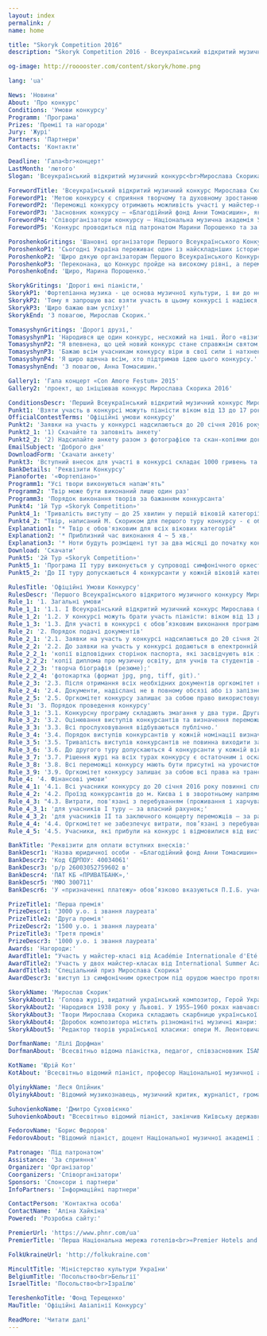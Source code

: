 ```yaml
---
layout: index
permalink: /
name: home

title: "Skoryk Competition 2016"
description: "Skoryk Competition 2016 - Всеукраїнський відкритий музичний конкурс Мирослава Скорика"

og-image: http://rooooster.com/content/skoryk/home.png

lang: 'ua'

News: 'Новини'
About: 'Про конкурс'
Conditions: 'Умови конкурсу'
Programm: 'Програма'
Prizes: 'Премії та нагороди'
Jury: 'Журі'
Partners: 'Партнери'
Contacts: 'Контакти'

Deadline: 'Гала<br>концерт'
LastMonth: 'лютого'
Slogan: 'Всеукраїнський відкритий музичний конкурс<br>Мирослава Скорика'

ForewordTitle: 'Всеукраїнський відкритий музичний конкурс Мирослава Скорика – це перший в Україні конкурс на виконання музики всесвітньо відомого композитора – Героя України, народного артиста України, лауреата Національної премії України імені Тараса Шевченка Мирослава Скорика.'
ForewordP1: 'Метою конкурсу є сприяння творчому та духовному зростанню обдарованих юних музикантів, створення умов для реалізації їх творчого потенціалу  і професійної підготовки за сучасними світовими стандартами.'
ForewordP2: 'Переможці конкурсу отримають можливість участі у майстер-класах відомих музикантів, а також виступати на концертних майданчиках України, в тому числі у супроводі оркестру під орудою Мирослава Скорика.'
ForewordP3: 'Засновник конкурсу – «Благодійний фонд Анни Томасишин», який реалізував низку успішних мистецьких проектів, у тому числі проведення фестивалю «CON AMORE».'
ForewordP4: 'Співорганізатори конкурсу – Національна музична академія України імені П. І. Чайковського та Національна спілка композиторів України.'
ForewordP5: 'Конкурс проводиться під патронатом Марини Порошенко та за сприяння Міністерства культури України.'

PoroshenkoGritings: 'Шановні організатори Першого Всеукраїнського Конкурсу Мирослава Скорика,'
PoroshenkoP1: 'Сьогодні Україна переживає один із найскладніших історичних періодів свого існування. Ми змушені відстоювати свою незалежність, територіальну цілісність, цінності й культуру. І очевидно, що без високого рівня моральності й духовності громадян не можливо побудувати сильну демократичну державу, духовно багате й культурно розвинене суспільство.'
PoroshenkoP2: 'Щиро дякую організаторам Першого Всеукраїнського Конкурсу Мирослава Скорика за прекрасну ініціативу, яка покликана сприяти розвитку музичного мистецтва в Україні. Ви робите надважливу справу – шукаєте і підтримуєте юні таланти, а також – підвищуєте рівень культури всього українського народу.'
PoroshenkoP3: 'Переконана, що Конкурс пройде на високому рівні, а перемогу здобудуть найкращі та найталановитіші юні українці! Зі свого боку готова надати сприяння та допомогу у проведенні Всеукраїнського Конкурсу Мирослава Скорика.'
PoroshenkoEnd: 'Щиро, Марина Порошенко.'

SkorykGritings: 'Дорогі юні піаністи,'
SkorykP1: 'Фортепіанна музика - це основа музичної культури, і ви до неї належите. Вона є улюбленою для широкого кола музикантів і любителів музики. Такою вона є і для мене. І коли мені запропонували надати мої фортепіанні твори для конкурсу молодих піаністів, це стало для мене великою приємністю.'
SkorykP2: 'Тому я запрошую вас взяти участь в цьому конкурсі і надіюся, що він виявить нові  таланти і дасть їм шлях  у висоти фортепіанного виконавства.'
SkorykP3: 'Щиро бажаю вам успіху!'
SkorykEnd: 'З повагою, Мирослав Скорик.'

TomasyshynGritings: 'Дорогі друзі,'
TomasyshynP1: 'Народився ще один конкурс, несхожий на інші. Його «візитною карткою» і полем змагань стане музика видатного українського композитора, нашого сучасника Мирослава Скорика. Світлий, життєрадісний і креативний світ цієї музики кожному з конкурсантів відкриває унікальну можливість глибше пізнати нашу культуру і гармонійно виявити свій талант.'
TomasyshynP2: "Я впевнена, що цей новий конкурс стане справжнім святом, об'єднає визнаних у світі музикантів і молодих виконавців, їхніх педагогів, батьків і просто щирих шанувальників музики. Найяскравішим і найуспішнішим конкурсантам він допоможе розширити коло професійного спілкування. Крім призів вони отримають запрошення до участі у престижних і авторитетних міжнародних майстер-класах."
TomasyshynP3: 'Бажаю всім учасникам конкурсу віри в свої сили і натхнення. Нехай гармонія і краса музики Мирослава Скорика надихнуть вас до нових творчих злетів. Бажаю всім наснаги у роботі під час конкурсу й великого завзяття до перемоги!'
TomasyshynP4: 'Я щиро вдячна всім, хто підтримав ідею цього конкурсу.'
TomasyshynEnd: 'З повагою, Анна Томасишин.'

Gallery1: 'Гала концерт «Con Amore Festum» 2015'
Gallery2: 'проект, що ініціював конкурс Мирослава Скорика 2016'

ConditionsDescr: 'Перший Всеукраїнський відкритий музичний конкурс Мирослава Скорика відбудеться у місті Києві<b>з 17 по 20 лютого 2016 року</b>'
Punkt1: 'Взяти участь в конкурсі можуть піаністи віком від 13 до 17 років (І категорія), 18-23 років (ІІ категорія)'
OfficialContestTerms: 'Офіційні умови конкурсу'
Punkt2: 'Заявки на участь у конкурсі надсилаються до 20 січня 2016 року включно'
Punkt2_1: '1) Скачайте та заповніть анкету'
Punkt2_2: '2) Надсилайте анкету разом з фотографією та скан-копіями документів на:'
EmailSubject: 'Доброго дня'
DownloadForm: 'Скачати анкету'
Punkt3: 'Вступний внесок для участі в конкурсі складає 1000 гривень та має бути внесений до 20 січня 2016 року включно'
BankDetails: 'Реквізити Конкурсу'
Pianoforte: '«Фортепіано»'
Programm1: "Усі твори виконуються напам'ять"
Programm2: 'Твір може бути виконаний лише один раз'
Programm3: 'Порядок виконання творів за бажанням конкурсанта'
Punkt4: '1й Тур «Skoryk Competition»'
Punkt4_1: 'Тривалість виступу – до 25 хвилин у першій віковій категорії, до 35 хвилин – у другій віковій категорії'
Punkt4_2: "Твір, написаний М. Скориком для першого туру конкурсу - є обов'язковим для всіх вікових категорій (ноти будуть розміщені на сайті конкурсу за два місяці до початку його проведення)"
Explanation1: "* Твір є обов'язковим для всіх вікових категорій"
Explanation2: '* Приблизний час виконання 4 ~ 5 хв.'
Explanation3: '* Ноти будуть розміщені тут за два місяці до початку конкурсу'
Download: 'Скачати'
Punkt5: '2й Тур «Skoryk Competition»'
Punkt5_1: 'Програма ІІ туру виконується у супроводі симфонічного оркестру'
Punkt5_2: 'До ІІ туру допускаються 4 конкурсанти у кожній віковій категорії'

RulesTitle: 'Офіційні Умови Конкурсу'
RulesDescr: 'Першого Всеукраїнського відкритого музичного конкурсу Мирослава Скорика'
Rule_1: '1. Загальні умови'
Rule_1_1: '1.1. І Всеукраїнський відкритий музичний конкурс Мирослава Скорика (далі – конкурс) відбудеться у місті Києві з 17 по 20 лютого 2016 року за номінацією "ФОРТЕПІАНО» у двох вікових категоріях.'
Rule_1_2: '1.2. У конкурсі можуть брати участь піаністи: віком від 13 до 17 років (І категорія), 18-23 років (ІІ категорія) (на момент проведення конкурсу) – учні та студенти музичних навчальних закладів, які згодні з умовами конкурсу.'
Rule_1_3: '1.3. Для участі в конкурсі є обов’язковим виконання програмних вимог.'
Rule_2: '2. Порядок подачі документів'
Rule_2_1: '2.1. Заявки на участь у конкурсі надсилаються до 20 січня 2016 року включно на офіційний е-mail конкурсу. Зразок заявки розміщено у розділі «Реєстрація».'
Rule_2_2: '2.2. До заявки на участь у конкурсі додаються в електронній формі:'
Rule_2_2_1: 'копії відповідних сторінок паспорта, які засвідчують вік і громадянство учасника, або свідоцтво про народження;'
Rule_2_2_2: 'копії диплома про музичну освіту, для учнів та студентів – довідка з місця навчання;'
Rule_2_2_3: 'творча біографія (резюме);'
Rule_2_2_4: 'фотокартка (формат jpg, png, tiff, git).'
Rule_2_3: '2.3. Після отримання всіх необхідних документів оргкомітет конкурсу, не пізніше ніж 1 лютого 2016 року, надсилає підтвердження про участь у конкурсі на контактну адресу, вказану кандидатом у заявці. У разі необхідності надсилає офіційне запрошення.'
Rule_2_4: '2.4. Документи, надіслані не в повному обсязі або із запізненням, не розглядаються.'
Rule_2_5: '2.5. Оргкомітет конкурсу залишає за собою право використовувати всі надіслані учасниками інформаційні матеріали і фотографії для надання їх ЗМІ.'
Rule_3: '3. Порядок проведення конкурсу'
Rule_3_1: '3.1. Конкурсну програму складають змагання у два тури. Другий тур та заключний концерт переможців проводиться у супроводі симфонічного оркестру.'
Rule_3_2: '3.2. Оцінювання виступів конкурсантів та визначення переможців конкурсу здійснює журі, до складу якого запрошуються діячі музичного мистецтва України та зарубіжних країн.'
Rule_3_3: '3.3. Всі прослуховування відбуваються публічно.'
Rule_3_4: '3.4. Порядок виступів конкурсантів у кожній номінації визначається жеребкуванням перед першим туром і зберігається до кінця конкурсу.'
Rule_3_5: '3.5. Тривалість виступів конкурсантів не повинна виходити за межі дозволеного часу.'
Rule_3_6: '3.6. До другого туру допускаються 4 конкурсанти у кожній віковій категорії.'
Rule_3_7: '3.7. Рішення журі на всіх турах конкурсу є остаточним і оскарженню не підлягає.'
Rule_3_8: '3.8. Всі переможці конкурсу мають бути присутні на урочистому закритті конкурсу, а також зобов’язані безкоштовно виступити в заключному концерті переможців.'
Rule_3_9: '3.9. Оргкомітет конкурсу залишає за собою всі права на трансляцію по радіо, телебаченню та через Інтернет конкурсних прослуховувань і заключного концерту, їх аудіо- та відеозапис.'
Rule_4: '4. Фінансові умови'
Rule_4_1: '4.1. Всі учасники конкурсу до 20 січня 2016 року повинні сплатити вступний внесок у розмірі 1000 гривень на розрахунковий рахунок, який вказано у розділі «Реєстрація».<br>Без сплати вступного внеску учасник до конкурсних прослуховувань не допускається.<br>В разі відмови кандидата від участі в конкурсі вступний внесок йому не повертається.'
Rule_4_2: '4.2. Проїзд конкурсантів до м. Києва і в зворотньому напрямку здійснюється за власний рахунок.'
Rule_4_3: "4.3. Витрати, пов'язані з перебуванням (проживання і харчування), здійснюються таким чином:"
Rule_4_3_1: 'для учасників I туру – за власний рахунок;'
Rule_4_3_2: 'для учасників II та заключного концерту переможців – за рахунок конкурсу.'
Rule_4_4: '4.4. Оргкомітет не забезпечує витрати, пов’язані з перебуванням інших осіб, які супроводжують конкурсантів.'
Rule_4_5: '4.5. Учасники, які прибули на конкурс і відмовилися від виступу, а також учасники, які не пройшли на II тур, можуть залишатися до завершення конкурсу за власний рахунок.'

BankTitle: 'Реквізити для оплати вступних внесків:'
BankDescr1: 'Назва юридичної особи - «Благодійний фонд Анни Томасишин»'
BankDescr2: 'Код ЄДРПОУ: 40034061'
BankDescr3: 'р/р 26003052759602 в'
BankDescr4: 'ПАТ КБ «ПРИВАТБАНК»,'
BankDescr5: 'МФО 300711'
BankDescr6: 'У «призначенні платежу» обов’язково вказуються П.І.Б. учасника та текст «вступний внесок».'

PrizeTitle1: 'Перша премія'
PrizeDescr1: '3000 у.о. і звання лауреата'
PrizeTitle2: 'Друга премія'
PrizeDescr2: '1500 у.о. і звання лауреата'
PrizeTitle3: 'Третя премія'
PrizeDescr3: '1000 у.о. і звання лауреата'
Awards: 'Нагороди:'
AwardTitle1: "Участь у майстер-класі від Académie Internationale d'Eté de Nice (Франція)"
AwardTitle2: 'Участь у двох майстер-класах від International Summer Academy of Music (Німеччина)'
AwardTitle3: 'Спеціальний приз Мирослава Скорика'
AwardDescr3: 'виступ із симфонічним оркестром під орудою маестро протягом 2016 року'

SkorykName: 'Мирослав Скорик'
SkorykAbout1: 'Голова журі, видатний український композитор, Герой України, повний кавалер орденів "За заслуги", народний артист України, лауреат Національної премії України імені Тараса Шевченка, художній керівник Національного академічного театру опери та балету України імені Т. Г. Шевченка, член-кореспондент Академії мистецтв України, професор, кандидат мистецтвознавства, завідувач кафедри історії української музики в Національній музичній академії України імені П. І. Чайковського, завідувач кафедри композиції Львівської національної музичної академії імені Миколи Лисенка, голова Львівського відділення Спілки композиторів України, почесний голова Національної спілки композиторів України, художній керівник фестивалю «Київ Музик Фест».'
SkorykAbout2: 'Народився 1938 року у Львові. У 1955–1960 роках навчався у Львівській державній консерваторії імені М. В. Лисенка, закінчив аспірантуру при Московській консерваторії імені П. І. Чайковського під керівництвом Дмитра Кабалевського. З 1966 р. до кінця 1980-х рр. викладав композицію у Київській консерваторії: у його класі навчалися Євген Станкович, Іван Карабиць, Освальдас Балакаускас, Олег Ківа, Володимир Зубицький, Віктор Степурко, Ганна Гаврилець, Олександр Козаренко та багато інших знаних в Україні композиторів. Тривалий час працював у США та Австралії. Наприкінці 1990-х повернувся в Україну.'
SkorykAbout3: 'Твори Мирослава Скорика складають скарбницю української музики, є популярними не лише в Україні, а й за її межами, їх постійно виконують провідні музиканти в країнах СНД, у Німеччині, Франції, Австрії, Нідерландах, Болгарії, Чехії, Словаччині, Польщі, Великій Британії, США, Канаді та Австралії. Часто виступає як диригент і піаніст із виконанням власних творів.'
SkorykAbout4: 'Доробок композитора містить різноманітні музичні жанри: оперу "Мойсей", балети "Каменярі", "Повернення Баттерфляй", "Каприси"; інструментальні концерти (для оркестру, для віолончелі з оркестром, три фортепіанні та дев’ять скрипкових концертів, альтовий концерт); твори для симфонічного та камерного оркестру; різноманітні ансамблі, фортепіанні композиції, зокрема, сім партит для різних інструментальних складів; вокальні, естрадні та джазові опуси; музику до театральних вистав, кінофільмів та мультфільмів. Плідною виявилася співпраця Мирослава Скорика з відомими режисерами (зокрема, із С. Параджановим у культовому фільмі «Тіні забутих предків»).'
SkorykAbout5: 'Редактор творів української класики: опери М. Леонтовича "На Русалчин Великдень", А. Вахнянина "Купало", Д. Січинського "Роксолана". Створив нову редакцію та оркестровку опери  М. Лисенка "Наталка-Полтавка", С. Гулака-Артемовського "Запорожець за Дунаєм".'

DorfmanName: 'Лілі Дорфман'
DorfmanAbout: 'Всесвітньо відома піаністка, педагог, співзасновник ISAM (International Sommer Academy of Music). Магістерську ступінь з музики здобула у Російській академії музики імені Гнесіних (м. Москва) у професора Арнольда Каплана, є послідовницею фортепіанної школи Олександра Гольденвейзера. Навчалась з Олександром Йохелесом і Генріхом Нейгаузом, брала участь у їхніх майстер-класах. З переїздом до Ізраїля 1973 року Лілія Дорфман викладала в Єрусалимській музичній консерваторії та у Гіватаїмській музичній консерваторії. Сьогодні працює викладачем фортепіанної та камерної музики на факультеті музичної школи Buchman-Mehta в університеті Тель-Авіва. Від 2009 р. є викладачем міжнародних майстер-класів у Зальцбурзькій консерваторії «Моцартеум», проводить численні майстер-класи. Багато її студентів працюють викладачами фортепіанних факультетів музичних академій у всьому світі, є переможцями міжнародних та національних фортепіанних конкурсів, навчаються у музичних академіях Ізраїля, Росії, Німеччини, Великої Британії, США, є стипендіатами Американо-Ізраїльського Культурного Фонду.'

KotName: 'Юрій Кот'
KotAbout: 'Всесвітньо відомий піаніст, професор Національної музичної академії України імені П. І. Чайковського, заслужений артист України, лауреат премії імені Левка Ревуцького. Закінчив Київську державну консерваторію імені П. І. Чайковського та асистентуру-стажування по класу професора Валерія Козлова. Лауреат національних та міжнародних конкурсів, зокрема: лауреат Національного конкурсу піаністів імені Миколи Лисенка в Києві (1988 р.); лауреат першого Міжнародного конкурсу піаністів імені С. Прокоф’єва в Санкт-Петербурзі (Росія, 1992 р.); у складі фортепіанного дуету з Іриною Алексійчук – лауреат першого Міжнародного конкурсу виконавців камерної музики «Золота осінь» в Хмельницькому (1993 р.); переможець 45-го Міжнародного конкурсу фортепіанних дуетів  ARD в Мюнхені (Німеччина,  1996 р.); лауреат 6-го Міжнародного конкурсу фортепіанних дуетів Murray Dranoff в Майамі (США, 1997 р.). Багато гастролює в Україні, Польщі, Словаччині, балканських країнах, Японії, Німеччині, Італії, Франції, Іспанії, Португалії, США, Росії, Казахстані, Азербайджані як соліст та у складі фортепіанного дуету з Іриною Алексійчук. Член журі та голова численних конкурсів в Україні та за її межами.'

OlyinykName: 'Леся Олійник'
OlyinykAbout: 'Відомий музикознавець, музичний критик, журналіст, громадський діяч. Проректор Національної музичної академії України імені П. І. Чайковського, секретар правління Національної спілки композиторів України з міжнародних зв’язків; Генеральний секретар Національного комітету Міжнародної Музичної Ради (ICM), член Національного комітету України у справах ЮНЕСКО, генеральний представник України Міжнародної мистецької асціації A.I.D.A. (Монако). Особливо велику роботу проводить у галузі міжнародної культурної діяльності: спільно з посольствами організувала і провела понад 70 концертних презентацій «Музичні діалоги», є співзасновником Української секції Міжнародного товариства сучасної музики (ISCM). Леся Олійник представляла Україну на фестивалях, конкурсах і наукових конференціях в Німеччині, Швейцарії, Польщі, Бельгії, Франції, Швеції, Великій Британії. Значну популярність здобули засновані й організовані нею авторські цикли: «Київські сезони»; філармонічні концертні цикли «Музична культура Європи» і «Забуті сторінки». Леся Олійник є автором монографій, розділів до «Історії української музики» в 6-ти томах, понад 100 статей в наукових вітчизняних та зарубіжних збірниках, також автором понад 400 публікацій в ЗМІ. Як музичний оглядач радіо «Свобода» провела понад 700 передач і прямих ефірів, є постійним учасником прямих ефірів з проблем української музичної культури Національної телерадіокомпанії України. Нагороджена Почесною грамотою Київської міської держадміністрації, Орденом Святої Великомучениці Варвари Української Православної Церкви.'

SuhovienkoName: 'Дмитро Суховієнко'
SuhovienkoAbout: "Всесвітньо відомий піаніст, закінчив Київську державну консерваторію імені П.І. Чайковського по класу професора Всеволода Воробйова. Отримав стипендію Ієгуді Менухіна для навчання у Швейцарії. Учасник майстер-класів з Паулем Бадура-Шкодою, Баррі Дугласом, Дмітрієм Башкіровим, Філіппом Антремо, Абдель Рахман Ель-Баша та ін. Лауреат міжнародних конкурсів піаністів «Rovere d'Oro» в Італії та «Клара Шуман» у Німеччині. Записав 5 альбомів з творами Ф. Шопена, М. Колесси, С. Прокоф’єва, Ф. Ліста, Ф. Шуберта, С. Рахманінова, Р. Шумана, Й. Брамса та М. Мусорського. Дмитро Суховієнко є Артистичним директором серії концертів у Європейському Парламенті в Брюсселі та Музичним директором міжнародної асоціації A.I.D.A."

FedorovName: 'Борис Федоров'
FedorovAbout: "Відомий піаніст, доцент Національної музичної академії імені П. І. Чайковського. Закінчив з відзнакою Московську державну консерваторію імені П. І. Чайковського та асистентуру-стажування під керівництвом професора Глеба Аксельрода. Лауреат і дипломант міжнародних конкурсів у Римі (1995), Сенігалії (1994, Італія), Порто (1993, Португалія); Gran Prix Всеукраїнського фестивалю пам'яті Регіни та Володимира Горовиця у Києві (1995). Концертує як в Україні, так і за кордоном - в Італії, США, Нідерландах (де двічі виступав у Amsterdam Concertgebouw). Має велику кількість записів у фонді національної телерадіокомпанії України.  Його учні понад 60 разів ставали переможцями міжнародних конкурсів, багато з них мають успішну концертну кар'єру. Борис Федоров автор наукових статей та член журі національних і міжнародних конкурсів. Художній керівник музичних проектів, серед яких - святковий концерт молодих українських і грузинських піаністів, присвячений Дню незалежності Грузії в Києві (2008); фестиваль «Світло музики в Полтаві» (2004); концерти молодих виконавців та майстер-класи в містах України."

Patronage: 'Під патронатом'
Assistance: 'За сприяння'
Organizer: 'Організатор'
Coorganizers: 'Співорганізатори'
Sponsors: 'Спонсори і партнери'
InfoPartners: 'Інформаційні партнери'

ContactPerson: 'Контактна особа'
ContactName: 'Аліна Хайкіна'
Powered: 'Розробка сайту:'

PremierUrl: 'https://www.phnr.com/ua'
PremierTitle: 'Перша Національна мережа готелів<br>«Premier Hotels and Resorts»'

FolkUkraineUrl: 'http://folkukraine.com'

MincultTitle: 'Міністерство культури України'
BelgiumTitle: 'Посольство<br>Бельгії'
IsraelTitle: 'Посольство<br>Ізраїлю'

TereshenkoTitle: 'Фонд Терещенко'
MauTitle: 'Офіційні Авіалінії Конкурсу'

ReadMore: 'Читати далі'
---
```

